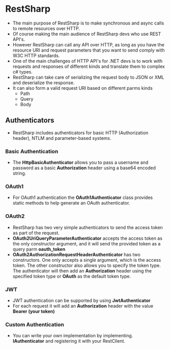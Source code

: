 # RestSharp
- The main purpose of RestSharp is to make synchronous and async calls to remote resources over HTTP. 
- Of course making the main audience of RestSharp devs who use REST API's. 
- However RestSharp can call any API over HTTP, as long as you have the resource URI and request parameters that you want to send comply with W3C HTTP standards.
- One of the main challenges of HTTP API's for .NET devs is to work with requests and responses of different kinds and translate them to complex c# types.
- RestSharp can take care of serializing the request body to JSON or XML and deserialize the response. 
- It can also form a valid request URI based on different parms kinds 
  - Path
  - Query
  - Body




## Authenticators
- RestSharp includes authenticators for basic HTTP (Authorization header), NTLM and parameter-based systems.

### Basic Authentication
- The **HttpBasicAuthenticator** allows you to pass a username and password as a basic **Authorization** header using a base64 encoded string.

### OAuth1
- For OAuth1 authentication the **OAuth1Authenticator** class provides static methods to help generate an OAuth authenticator.


### OAuth2
- RestSharp has two very simple authenticators to send the access token as part of the request.
- **OAuth2UriQueryParameterAuthenticator** accepts the access token as the only constructor argument, and it will send the provided token as a query parm **oauth_token**
- **OAuth2AuthorizationRequestHeaderAuthenticator** has two constructors. One only accepts a single argument, which is the access token. The other constructor also allows you to specify the token type. The authenticator will then add an **Authorization** header using the specified token type or **OAuth** as the default token type.

### JWT
- JWT authentication can be supported by using **JwtAuthenticator** 
- For each request it will add an **Authorization** header with the value **Bearer (your token)** 


### Custom Authentication
- You can write your own implementation by implementing. **IAuthenticator** and registering it with your RestClient.